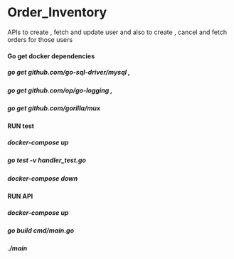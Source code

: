 # Order_Inventory
APIs to create , fetch and update user and also to create , cancel and fetch orders for those users


#### Go get docker dependencies ####
##### go get github.com/go-sql-driver/mysql ,
##### go get github.com/op/go-logging ,
##### go get github.com/gorilla/mux 

#### RUN test ####
  ##### docker-compose up
  ##### go test -v handler_test.go
  ##### docker-compose down
  
#### RUN API ####
 ##### docker-compose up
 ##### go build cmd/main.go
 ##### ./main
 
 
 
